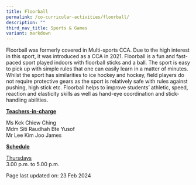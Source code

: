 ```yaml
---
title: Floorball
permalink: /co-curricular-activities/floorball/
description: ""
third_nav_title: Sports & Games
variant: markdown
---
```

<p>Floorball was formerly covered in Multi-sports CCA. Due to the high interest in this sport, it was introduced as a CCA in 2021. Floorball is a fun and fast-paced sport played indoors with floorball sticks and a ball. The sport is easy to pick up with simple rules that one can easily learn in a matter of minutes. Whilst the sport has similarities to ice hockey and hockey, field players do not require protective gears as the sport is relatively safe with rules against pushing, high stick etc. Floorball helps to improve students’ athletic, speed, reaction and elasticity skills as well as hand-eye coordination and stick-handling abilities.</p>
<p><u><strong>Teachers-in-charge</strong></u></p>
<p>Ms Kek Chiew Ching  <br>Mdm Siti Raudhah Bte Yusof <br>Mr Lee Kim Joo James<br>
</p><p><u><strong>Schedule</strong></u></p>

<p><u>Thursdays</u><br>3.00 p.m. to 5.00 p.m.</p>
<p>Page last updated on: 23 Feb 2024</p>


 
